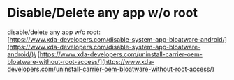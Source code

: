 # Disable/Delete any app w/o root

&#x20;disable/delete any app w/o root:\
[https://www.xda-developers.com/disable-system-app-bloatware-android/](https://www.xda-developers.com/disable-system-app-bloatware-android/)\
[https://www.xda-developers.com/uninstall-carrier-oem-bloatware-without-root-access/](https://www.xda-developers.com/uninstall-carrier-oem-bloatware-without-root-access/)
